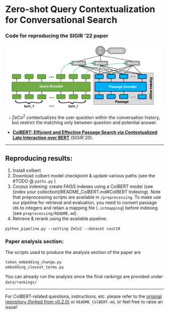 # Zero-shot Query Contextualization for Conversational Search

### Code for reproducing the SIGIR '22 paper

<p align="center">
  <img align="center" src="ZeCo2.pdf" />
</p>
<p align="center">
  <b>:</b> ZeCo<sup>2</sup> contextualizes the user question within the conversation history, but restrict the matching only between question and potential answer.
</p>


* [**ColBERT: Efficient and Effective Passage Search via Contextualized Late Interaction over BERT**](https://arxiv.org/abs/2004.12832) (SIGIR'20).


----

## Reproducing results:

1. Install colbert 
2. Download colbert model checkpoint & update various paths (see the #TODO @ `paths.py` )
3. Corpus indexing: create FAISS indexes using a ColBERT model (see [index your collection](README_ColBERT.md#ColBERT Indexing). Note that preprocessing scripts are available in `/preprocessing`. To make use our pipeline for retrieval and evaluation, you need to convert passage ids to integers and retain a mapping file (`.intmapping`) before indexing (see `preprocessing/README.md`).
4. Retrieve & rerank using the available pipeline:

`python_pipeline.py --setting ZeCo2 --dataset cast19`

### Paper analysis section:
The scripts used to produce the analysis section of the paper are

```
token_embedding_change.py
embedding_closest_terms.py
```

You can already run the analysis since the final rankings are provided under `data/rankings/`

----
For ColBERT-related questions, instructions, etc. please refer to the [original repository (forked from v0.2.0)](https://github.com/stanford-futuredata/ColBERT/tree/efaabb0f8731c7d96a9fe109a125357a9232f7a7) or `README_ColBERT.md`, or feel free to raise an issue!

